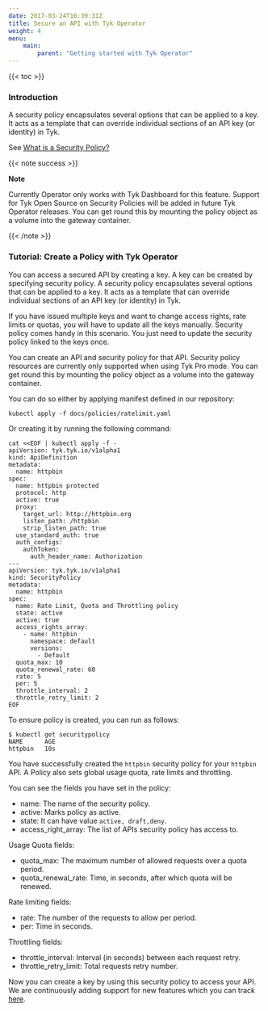 ```yaml
---
date: 2017-03-24T16:39:31Z
title: Secure an API with Tyk Operator
weight: 4
menu:
    main:
        parent: "Getting started with Tyk Operator"
---
```


{{< toc >}}

### Introduction

A security policy encapsulates several options that can be applied to a key. It acts as a template that can override individual sections of an API key (or identity) in Tyk.

See [What is a Security Policy?](https://tyk.io/docs/getting-started/key-concepts/what-is-a-security-policy/)

{{< note success >}}

**Note**  

 

Currently Operator only works with Tyk Dashboard for this feature. Support for Tyk Open Source on Security Policies will be added in future Tyk Operator releases. You can get round this by mounting the policy object as a volume into the gateway container.

{{< /note >}}

### Tutorial: Create a Policy with Tyk Operator

You can access a secured API by creating a key. A key can be created by specifying security policy. A security policy encapsulates several options that can be applied to a key. It acts as a template that can override individual sections of an API key (or identity) in Tyk.

If you have issued multiple keys and want to change access rights, rate limits or quotas, you will have to update all the keys manually. Security policy comes handy in this scenario. You just need to update the security policy linked to the keys once.

You can create an API and security policy for that API.
Security policy resources are currently only supported when using Tyk Pro mode. You can get round this by mounting the policy object as a volume into the gateway container.

You can do so either by applying manifest defined in our repository:

`kubectl apply -f docs/policies/ratelimit.yaml`

Or creating it by running the following command:

```
cat <<EOF | kubectl apply -f -
apiVersion: tyk.tyk.io/v1alpha1
kind: ApiDefinition
metadata:
  name: httpbin
spec:
  name: httpbin protected
  protocol: http
  active: true
  proxy:
    target_url: http://httpbin.org
    listen_path: /httpbin
    strip_listen_path: true
  use_standard_auth: true
  auth_configs:
    authToken:
      auth_header_name: Authorization
---
apiVersion: tyk.tyk.io/v1alpha1
kind: SecurityPolicy
metadata:
  name: httpbin
spec:
  name: Rate Limit, Quota and Throttling policy
  state: active
  active: true
  access_rights_array:
    - name: httpbin
      namespace: default
      versions:
        - Default
  quota_max: 10
  quota_renewal_rate: 60
  rate: 5
  per: 5
  throttle_interval: 2
  throttle_retry_limit: 2
EOF
```

To ensure policy is created, you can run as follows:

```
$ kubectl get securitypolicy
NAME      AGE
httpbin   10s
```

You have successfully created the  `httpbin` security policy for your `httpbin` API. A Policy also sets global usage quota, rate limits and throttling.

You can see the fields you have set in the policy:

- name: The name of the security policy.
- active: Marks policy as active.
- state: It can have value `active, draft,deny`.
- access_right_array: The list of APIs security policy has access to.

Usage Quota fields:

- quota_max: The maximum number of allowed requests over a quota period.
- quota_renewal_rate: Time, in seconds, after which quota will be renewed.

Rate limiting fields:

- rate: The number of the requests to allow per period.
- per: Time in seconds.

Throttling fields:

- throttle_interval: Interval (in seconds) between each request retry.
- throttle_retry_limit: Total requests retry number.

Now you can create a key by using this security policy to access your API.
We are continuously adding support for new features which you can track [here](https://github.com/TykTechnologies/tyk-operator/blob/master/docs/policies.md).
